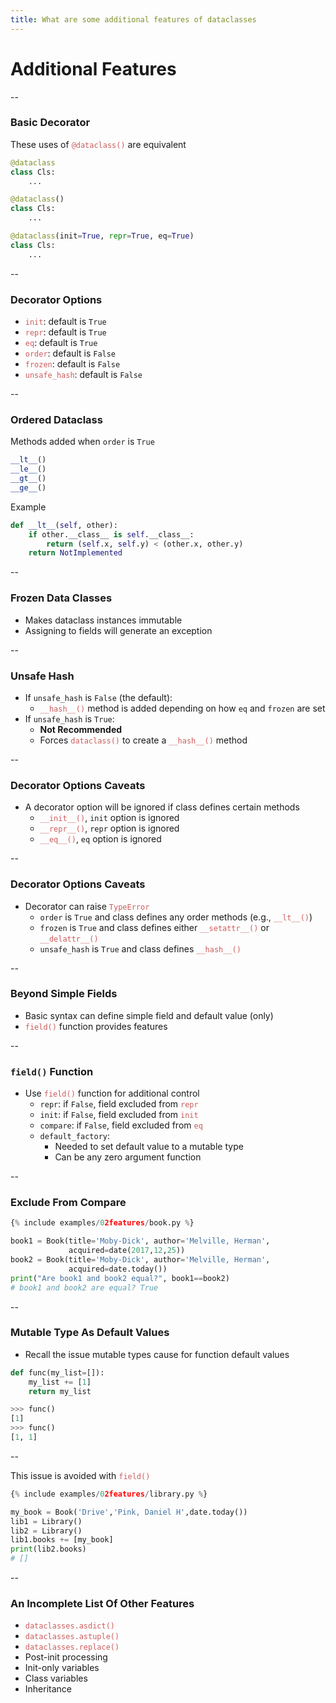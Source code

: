 ```yaml
---
title: What are some additional features of dataclasses
---
```


# Additional Features

--

### Basic Decorator

These uses of <span style="color:indianred">```@dataclass()```</span> are equivalent

```python
@dataclass
class Cls:
    ...

@dataclass()
class Cls:
    ...

@dataclass(init=True, repr=True, eq=True)
class Cls:
    ...
```

--

### Decorator Options

- <span style="color:indianred">```init```</span>: default is ```True```
- <span style="color:indianred">```repr```</span>: default is ```True```
- <span style="color:indianred">```eq```</span>: default is ```True```
- <span style="color:indianred">```order```</span>: default is ```False```
- <span style="color:indianred">```frozen```</span>: default is ```False```
- <span style="color:indianred">```unsafe_hash```</span>: default is ```False```

--

### Ordered Dataclass

Methods added when ```order``` is ```True```
```python
__lt__()
__le__()
__gt__()
__ge__()
```
Example
```python
def __lt__(self, other):
    if other.__class__ is self.__class__:
        return (self.x, self.y) < (other.x, other.y)
    return NotImplemented
```

--

### Frozen Data Classes

- Makes dataclass instances immutable
- Assigning to fields will generate an exception

--

### Unsafe Hash

- If ```unsafe_hash``` is ```False``` (the default):
  - <span style="color:indianred">```__hash__()```</span> method is added depending on how ```eq``` and ```frozen``` are set
- If ```unsafe_hash``` is ```True```:
  - **Not Recommended**
  - Forces <span style="color:indianred">```dataclass()```</span> to create a <span style="color:indianred">```__hash__()```</span> method

--

### Decorator Options Caveats

- A decorator option will be ignored if class defines certain methods
  - <span style="color:indianred">```__init__()```</span>, ```init``` option is ignored
  - <span style="color:indianred">```__repr__()```</span>, ```repr``` option is ignored
  - <span style="color:indianred">```__eq__()```</span>, ```eq``` option is ignored

--

### Decorator Options Caveats

- Decorator can raise <span style="color:indianred">```TypeError```</span>
  - ```order``` is ```True``` and class defines any order methods (e.g., <span style="color:indianred">```__lt__()```</span>)
  - ```frozen``` is ```True``` and class defines either <span style="color:indianred">```__setattr__()```</span> or <span style="color:indianred">```__delattr__()```</span>
  - ```unsafe_hash``` is ```True``` and class defines <span style="color:indianred">```__hash__()```</span>

--

### Beyond Simple Fields

- Basic syntax can define simple field and default value (only)
- <span style="color:indianred">```field()```</span> function provides features

--

### ```field()``` Function

- Use <span style="color:indianred">```field()```</span> function for additional control
  - ```repr```: if ```False```, field excluded from <span style="color:indianred">```repr```</span>
  - ```init```: if ```False```, field excluded from <span style="color:indianred">```init```</span>
  - ```compare```: if ```False```, field excluded from <span style="color:indianred">```eq```</span>
  - ```default_factory```:
    - Needed to set default value to a mutable type
    - Can be any zero argument function

--

### Exclude From Compare

```python
{% include examples/02features/book.py %}
```
```python
book1 = Book(title='Moby-Dick', author='Melville, Herman',
             acquired=date(2017,12,25))
book2 = Book(title='Moby-Dick', author='Melville, Herman',
             acquired=date.today())
print("Are book1 and book2 equal?", book1==book2)
# book1 and book2 are equal? True
```

--

### Mutable Type As Default Values

- Recall the issue mutable types cause for function default values

```python
def func(my_list=[]):
    my_list += [1]
    return my_list

```
```python
>>> func()
[1]
>>> func()
[1, 1]

```

--

This issue is avoided with <span style="color:indianred">```field()```</span>

```python
{% include examples/02features/library.py %}
```
```python
my_book = Book('Drive','Pink, Daniel H',date.today())
lib1 = Library()
lib2 = Library()
lib1.books += [my_book]
print(lib2.books)
# []
```

--

### An Incomplete List Of Other Features

- <span style="color:indianred">```dataclasses.asdict()```</span>
- <span style="color:indianred">```dataclasses.astuple()```</span>
- <span style="color:indianred">```dataclasses.replace()```</span>
- Post-init processing
- Init-only variables
- Class variables
- Inheritance
